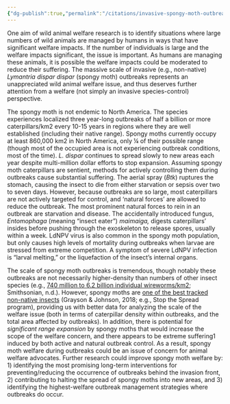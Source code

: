 ```yaml
---
{"dg-publish":true,"permalink":"/citations/invasive-spongy-moth-outbreaks-a-neglected-wild-animal-welfare-issue-rethink-priorities/","tags":["#insects"],"created":"2025-10-23T14:01:01.493+01:00","updated":"2025-10-23T14:01:02.450+01:00"}
---
```


One aim of wild animal welfare research is to identify situations where large numbers of wild animals are managed by humans in ways that have significant welfare impacts. If the number of individuals is large and the welfare impacts significant, the issue is important. As humans are managing these animals, it is possible the welfare impacts could be moderated to reduce their suffering. The massive scale of invasive (e.g., non-native) *Lymantria dispar dispar* (spongy moth) outbreaks represents an unappreciated wild animal welfare issue, and thus deserves further attention from a welfare (not simply an invasive species-control) perspective.

The spongy moth is not endemic to North America. The species experiences localized three year-long outbreaks of half a billion or more caterpillars/km2 every 10-15 years in regions where they are well established (including their native range). Spongy moths currently occupy at least 860,000 km2 in North America, only ¼ of their possible range (though most of the occupied area is not experiencing outbreak conditions, most of the time). *L. dispar* continues to spread slowly to new areas each year despite multi-million dollar efforts to stop expansion. Assuming spongy moth caterpillars are sentient, methods for actively controlling them during outbreaks cause substantial suffering. The aerial spray (*Btk*) ruptures the stomach, causing the insect to die from either starvation or sepsis over two to seven days. However, because outbreaks are so large, most caterpillars are not actively targeted for control, and ‘natural forces’ are allowed to reduce the outbreak. The most prominent natural forces to rein in an outbreak are starvation and disease. The accidentally introduced fungus, *Entomophaga* (meaning “insect eater”) *maimaiga,* digests caterpillars’ insides before pushing through the exoskeleton to release spores, usually within a week. LdNPV virus is also common in the spongy moth population, but only causes high levels of mortality during outbreaks when larvae are stressed from extreme competition. A symptom of severe LdNPV infection is “larval melting,” or the liquefaction of the insect’s internal organs.

The scale of spongy moth outbreaks is tremendous, though notably these outbreaks are not necessarily higher-density than numbers of other insect species (e.g., [740 million to 6.2 billion individual wireworms/km2](https://www.si.edu/spotlight/buginfo/bugnos#:~:text=Insects%20also%20probably%20have%20the,described%20species%20is%20approximately%2091%2C000.); Smithsonian, n.d.). However, spongy moths are [one of the best tracked non-native insects](https://besjournals.onlinelibrary.wiley.com/doi/full/10.1111/1365-2656.12755) (Grayson & Johnson, 2018; e.g., Stop the Spread program), providing us with better data for analyzing the scale of the welfare issue (both in terms of caterpillar density within outbreaks, and the total area affected by outbreaks). In addition, there is potential for *significant range expansion* by spongy moths that would increase the scope of the welfare concern, and there appears to be extreme suffering1 induced by both active and natural outbreak control. As a result, spongy moth welfare during outbreaks could be an issue of concern for animal welfare advocates. Further research could improve spongy moth welfare by: 1) identifying the most promising long-term interventions for preventing/reducing the occurrence of outbreaks behind the invasion front, 2) contributing to halting the spread of spongy moths into new areas, and 3) identifying the highest-welfare outbreak management strategies where outbreaks do occur.
